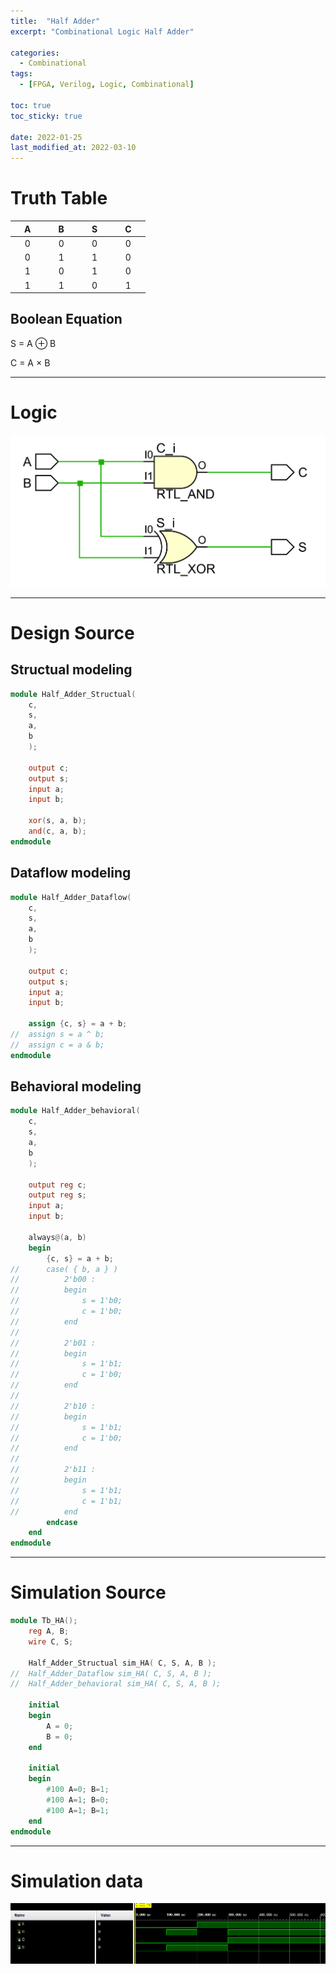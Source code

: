 ```yaml
---
title:  "Half Adder"
excerpt: "Combinational Logic Half Adder"

categories:
  - Combinational
tags:
  - [FPGA, Verilog, Logic, Combinational]

toc: true
toc_sticky: true
 
date: 2022-01-25
last_modified_at: 2022-03-10
---
```


# Truth Table

| &nbsp; &nbsp; A &nbsp; &nbsp; | &nbsp; &nbsp; B &nbsp; &nbsp; | &nbsp; &nbsp; S &nbsp; &nbsp; | &nbsp; &nbsp; C &nbsp; &nbsp; |
|:---:|:---:|:---:|:---:|
|  0  |  0  |  0  |  0  |
|  0  |  1  |  1  |  0  |
|  1  |  0  |  1  |  0  |
|  1  |  1  |  0  |  1  |

## Boolean Equation

S = A ⊕ B

C = A × B

---

# Logic

![HA](/images/2022-01-25-HA/logic.png)

---

# Design Source

## Structual modeling

```verilog
module Half_Adder_Structual(
    c,
	s,
	a,
	b
    );

	output c;
	output s;
	input a;
	input b;
    
	xor(s, a, b);
	and(c, a, b);
endmodule
```

## Dataflow modeling

```verilog
module Half_Adder_Dataflow(
	c,
	s,
	a,
	b
    );

	output c;
	output s;
	input a;
	input b;

	assign {c, s} = a + b;
//	assign s = a ^ b;
//	assign c = a & b;
endmodule
```

## Behavioral modeling

```verilog
module Half_Adder_behavioral(
	c,
	s,
	a,
	b
    );

	output reg c;
	output reg s;
	input a;
	input b;

	always@(a, b)
	begin
		{c, s} = a + b;
//		case( { b, a } )
//			2'b00 : 
//			begin
//				s = 1'b0;
//				c = 1'b0;
//			end
//
//			2'b01 : 
//			begin
//				s = 1'b1;
//				c = 1'b0;
//			end
//
//		    2'b10 :
//			begin
//				s = 1'b1;
//				c = 1'b0;
//			end
//
//		    2'b11 :
//			begin
//				s = 1'b1;
//				c = 1'b1;
//			end
		endcase
	end
endmodule
```
---

# Simulation Source

```verilog
module Tb_HA();
	reg A, B;
	wire C, S;
    
	Half_Adder_Structual sim_HA( C, S, A, B );
//	Half_Adder_Dataflow sim_HA( C, S, A, B );
//	Half_Adder_behavioral sim_HA( C, S, A, B );
    
	initial
	begin
		A = 0;
		B = 0;
	end
    
	initial
	begin
		#100 A=0; B=1;
		#100 A=1; B=0;
		#100 A=1; B=1;
	end
endmodule
```
---

# Simulation data

![Tb_HA](/images/2022-01-25-HA/tb.png)

